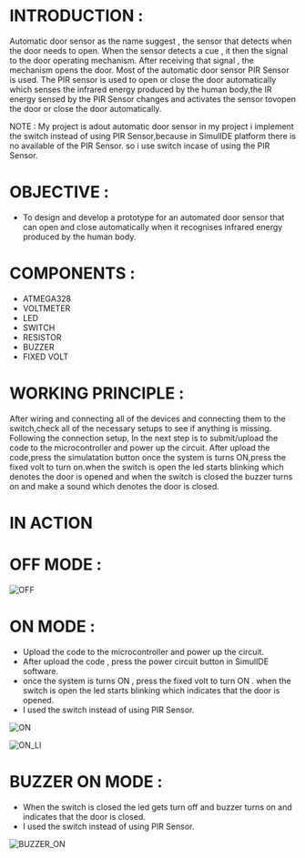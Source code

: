 # INTRODUCTION :
 
 Automatic door sensor as the name suggest , the sensor that detects when the door needs to open. When the sensor detects a cue , it then the signal to the door    operating mechanism. After receiving that signal , the mechanism opens the door. Most of the automatic door sensor PIR Sensor is used. The PIR sensor is used to open or close the door automatically which senses the infrared energy produced by the human body,the IR energy sensed by the PIR Sensor changes and activates the sensor tovopen the door or close the door automatically.
 
 
NOTE : My project is adout automatic door sensor in my project i implement the switch instead of using PIR Sensor,because in SimulIDE platform there is no available of the PIR Sensor. 
so i use switch incase of using the PIR Sensor. 
 
 
 
 
 # OBJECTIVE : 
 
 
 * To design and develop a prototype for an automated door sensor that can open and close automatically when it recognises infrared energy produced by the human body.

 
 
 
 
 # COMPONENTS :
 
 
 * ATMEGA328
 * VOLTMETER
 * LED
 * SWITCH
 * RESISTOR
 * BUZZER
 * FIXED VOLT








# WORKING PRINCIPLE :

After wiring and connecting all of the devices and connecting them to the switch,check all of the necessary setups to see if anything is missing. Following the connection setup, In the next step is to submit/upload the code to the microcontroller and power up the circuit. After upload the code,press the simulatation button once the system is turns ON,press the fixed volt to turn on.when the switch is open the led starts blinking which denotes the door is opened and when the switch is closed the buzzer turns on and make a sound which denotes the door is closed.











# IN ACTION



# OFF MODE : 

 



![OFF](https://user-images.githubusercontent.com/74197288/164588812-2029a51f-37e5-4384-8a1a-e0f2749b2a9a.png)





# ON MODE :

   * Upload the code to the microcontroller and power up the circuit.
   * After upload the code , press the power circuit button in SimulIDE software.
   * once the system is turns ON , press the fixed volt to turn ON . when the switch is open the led starts blinking which indicates that the door is opened.
   * I used the switch instead of using PIR Sensor.



![ON](https://user-images.githubusercontent.com/74197288/164589126-52ee32d5-b73d-4cf2-b9c6-a0de52d367c1.png)





![ON_LI](https://user-images.githubusercontent.com/74197288/164592976-0fa2a5fe-8b03-4108-9f7d-f92f4d81fbc9.jpg)



 # BUZZER ON MODE :

 * When the switch is closed the led gets turn off and buzzer turns on and indicates that the door is closed.
 * I used the switch instead of using PIR Sensor.


![BUZZER_ON](https://user-images.githubusercontent.com/74197288/164591052-d1a8e403-be37-414b-be3d-c3e5125bdad1.png)






